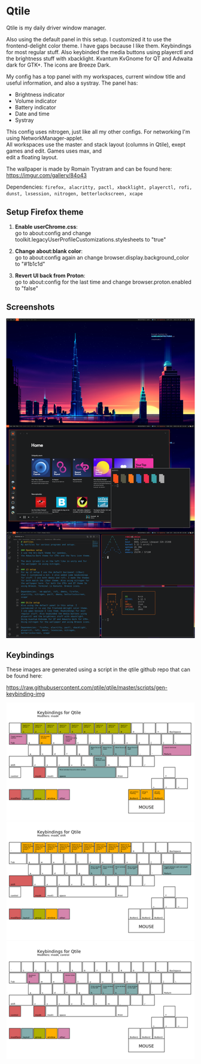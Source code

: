 # Qtile

Qtile is my daily driver window manager. 

Also using the default panel in this setup. I customized it to use the frontend-delight color theme. I have gaps because I like them. Keybindings for most regular stuff. Also keybinded the media buttons using playerctl and the brightness stuff with xbacklight. Kvantum KvGnome for QT and Adwaita dark for GTK+. The icons are Breeze Dark.

My config has a top panel with my workspaces, current window title and useful information, and also a systray. The panel has:

- Brightness indicator
- Volume indicator
- Battery indicator
- Date and time
- Systray

This config uses nitrogen, just like all my other configs. For networking I'm using NetworkManager-applet.  
All workspaces use the master and stack layout (columns in Qtile), exept games and edit. Games uses max, and  
edit a floating layout.

The wallpaper is made by Romain Trystram and can be found here:
<https://imgur.com/gallery/84o43>

Dependencies: `firefox, alacritty, pactl, xbacklight, playerctl, rofi, dunst, lxsession, nitrogen, betterlockscreen, xcape`

## Setup Firefox theme

1. **Enable userChrome.css**:  
go to about:config and change toolkit.legacyUserProfileCustomizations.stylesheets to "true"

2. **Change about:blank color**:  
go to about:config again an change browser.display.background_color to "#1b1c1d"

3. **Revert UI back from Proton**:  
go to about:config for the last time and change browser.proton.enabled to "false"

## Screenshots

![](screenshot.png)

## Keybindings
These images are generated using a script in the qtile github repo that can be found here:  

<https://raw.githubusercontent.com/qtile/qtile/master/scripts/gen-keybinding-img>

![](keybinds/mod4.png)
![](keybinds/mod4-shift.png)
![](keybinds/mod4-control.png)